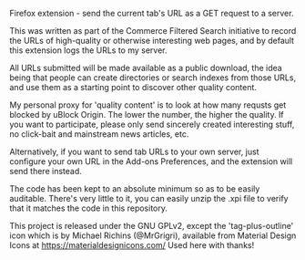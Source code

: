 Firefox extension - send the current tab's URL as a GET request to a server.

This was written as part of the Commerce Filtered Search initiative to record
the URLs of high-quality or otherwise interesting web pages, and by default this
extension logs the URLs to my server.

All URLs submitted will be made available as a public download, the idea being
that people can create directories or search indexes from those URLs, and use
them as a starting point to discover other quality content.

My personal proxy for 'quality content' is to look at how many requsts get
blocked by uBlock Origin. The lower the number, the higher the quality. If you
want to participate, please only send sincerely created interesting stuff, no
click-bait and mainstream news articles, etc.

Alternatively, if you want to send tab URLs to your own server, just configure
your own URL in the Add-ons Preferences, and the extension will send there
instead.

The code has been kept to an absolute minimum so as to be easily auditable.
There's very little to it, you can easily unzip the .xpi file to verify that it
matches the code in this repository.

This project is released under the GNU GPLv2, except the 'tag-plus-outline' icon
which is by Michael Richins (@MrGrigri), available from Material Design Icons at
https://materialdesignicons.com/ Used here with thanks!

